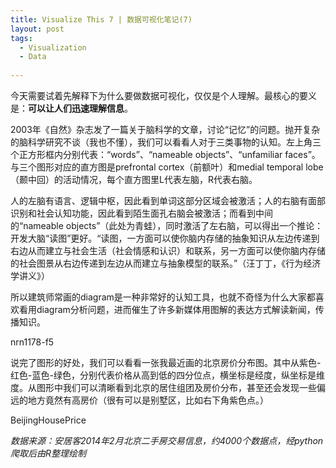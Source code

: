 ```yaml
---
title: Visualize This 7 | 数据可视化笔记(7)
layout: post
tags:
  - Visualization
  - Data
  
---
```

  
今天需要试着先解释下为什么要做数据可视化，仅仅是个人理解。最核心的要义是：**可以让人们迅速理解信息**。

2003年《自然》杂志发了一篇关于脑科学的文章，讨论“记忆”的问题。抛开复杂的脑科学研究不谈（我也不懂），我们可以看看人对于三类事物的认知。左上角三个正方形框内分别代表：“words”、“nameable objects”、“unfamiliar faces”。与三个图形对应的直方图是prefrontal cortex（前额叶）和medial temporal lobe（颞中回）的活动情况，每个直方图里L代表左脑，R代表右脑。

人的左脑有语言、逻辑中枢，因此看到单词这部分区域会被激活；人的右脑有面部识别和社会认知功能，因此看到陌生面孔右脑会被激活；而看到中间的“nameable objects”（此处为青蛙），同时激活了左右脑，可以得出一个推论：开发大脑“读图”更好。“读图，一方面可以使你脑内存储的抽象知识从左边传递到右边从而建立与社会生活（社会情感和认识）和联系，另一方面可以使你脑内存储的社会图景从右边传递到左边从而建立与抽象模型的联系。”（汪丁丁，《行为经济学讲义》）

所以建筑师常画的diagram是一种非常好的认知工具，也就不奇怪为什么大家都喜欢看用diagram分析问题，进而催生了许多新媒体用图解的表达方式解读新闻，传播知识。

nrn1178-f5

说完了图形的好处，我们可以看看一张我最近画的北京房价分布图。其中从紫色-红色-蓝色-绿色，分别代表价格从高到低的四分位点，横坐标是经度，纵坐标是维度。从图形中我们可以清晰看到北京的居住组团及房价分布，甚至还会发现一些偏远的地方竟然有高房价（很有可以是别墅区，比如右下角紫色点。）

BeijingHousePrice

*数据来源：安居客2014年2月北京二手房交易信息，约4000个数据点，经python爬取后由R整理绘制*